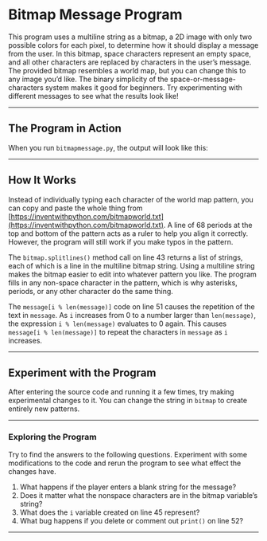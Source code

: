 # Bitmap Message Program

This program uses a multiline string as a bitmap, a 2D image with only two possible colors for each pixel, to determine how it should display a message from the user. In this bitmap, space characters represent an empty space, and all other characters are replaced by characters in the user’s message. The provided bitmap resembles a world map, but you can change this to any image you’d like. The binary simplicity of the space-or-message-characters system makes it good for beginners. Try experimenting with different messages to see what the results look like!
___
## The Program in Action

When you run `bitmapmessage.py`, the output will look like this:
___
## How It Works

Instead of individually typing each character of the world map pattern, you can copy and paste the whole thing from [https://inventwithpython.com/bitmapworld.txt](https://inventwithpython.com/bitmapworld.txt). A line of 68 periods at the top and bottom of the pattern acts as a ruler to help you align it correctly. However, the program will still work if you make typos in the pattern.

The `bitmap.splitlines()` method call on line 43 returns a list of strings, each of which is a line in the multiline bitmap string. Using a multiline string makes the bitmap easier to edit into whatever pattern you like. The program fills in any non-space character in the pattern, which is why asterisks, periods, or any other character do the same thing.

The `message[i % len(message)]` code on line 51 causes the repetition of the text in `message`. As `i` increases from 0 to a number larger than `len(message)`, the expression `i % len(message)` evaluates to 0 again. This causes `message[i % len(message)]` to repeat the characters in `message` as `i` increases.
___
## Experiment with the Program

After entering the source code and running it a few times, try making experimental changes to it. You can change the string in `bitmap` to create entirely new patterns.
___
### Exploring the Program

Try to find the answers to the following questions. Experiment with some modifications to the code and rerun the program to see what effect the changes have.

1. What happens if the player enters a blank string for the message?
2. Does it matter what the nonspace characters are in the bitmap variable’s string?
3. What does the `i` variable created on line 45 represent?
4. What bug happens if you delete or comment out `print()` on line 52?

---